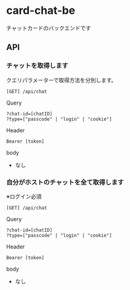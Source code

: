 # card-chat-be

チャットカードのバックエンドです

## API

### チャットを取得します

クエリパラメーターで取得方法を分別します。

```
[GET] /api/chat
```

Query

```
?chat-id=[chatID]
?type=["passcode" | "login" | "cookie"]
```

Header

```
Bearer [token]
```

body

- なし

### 自分がホストのチャットを全て取得します

※ログイン必須

```
[GET] /api/chat
```

Query

```
?chat-id=[chatID]
?type=["passcode" | "login" | "cookie"]
```

Header

```
Bearer [token]
```

body

- なし
